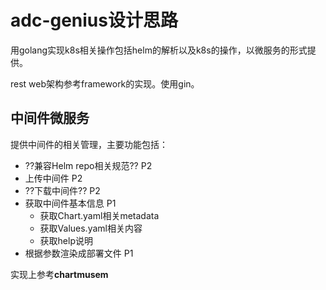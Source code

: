adc-genius设计思路
===

用golang实现k8s相关操作包括helm的解析以及k8s的操作，以微服务的形式提供。


rest web架构参考framework的实现。使用gin。

## 中间件微服务
提供中间件的相关管理，主要功能包括：

- ??兼容Helm repo相关规范?? P2
- 上传中间件 P2
- ??下载中间件?? P2
- 获取中间件基本信息 P1
    - 获取Chart.yaml相关metadata
    - 获取Values.yaml相关内容
    - 获取help说明
- 根据参数渲染成部署文件 P1

实现上参考**chartmusem**
